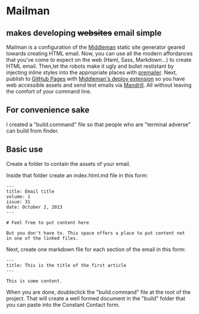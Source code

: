 # Mailman

## makes developing ~~websites~~ email simple

Mailman is a configuration of the [Middleman](http://middlemanapp.com/) static site generator geared towards creating HTML email. Now, you can use all the modern affordances that you've come to expect on the web (Haml, Sass, Markdown...) to create HTML email. Then,let the robots make it ugly and bullet restistant by injecting inline styles into the appropriate places with [premailer](http://premailer.dialect.ca/). Next, publish to [GitHub Pages](http://pages.github.com/) with [Middleman's deploy extension](https://github.com/tvaughan/middleman-deploy) so you have web accessible assets and send test emails via [Mandrill](http://mandrill.com/). All without leaving the comfort of your command line.

## For convenience sake

I created a "build.command" file so that people who are "terminal adverse" can build from finder.

## Basic use

Create a folder to contain the assets of your email. 

Inside that folder create an index.html.md file in this form:

```
---
title: Email title
volume: 1
issue: 31
date: October 2, 2013
---

# Feel free to put content here

But you don't have to. This space offers a place to put content not
in one of the linked files.
```
Next, create one markdown file for each section of the email in this
form:

```
---
title: This is the title of the first article
---

This is some content.
```

When you are done, doubleclick the "build.command" file at the root of
the project. That will create a well formed document in the "build"
folder that you can paste into the Constant Contact form.

